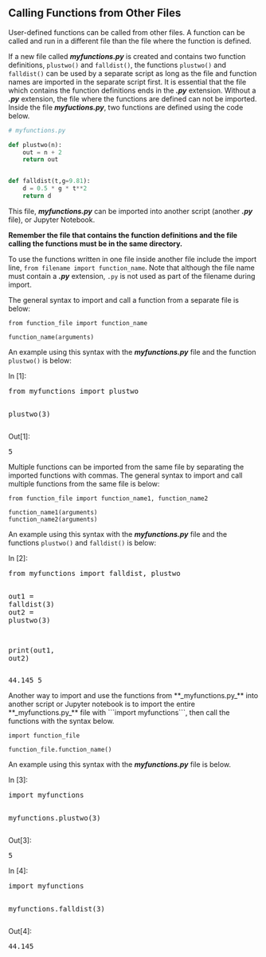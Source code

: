 
## Calling Functions from Other Files
User-defined functions can be called from other files. A function can be called and run in a different file than the file where the function is defined.

If a new file called **_myfunctions.py_** is created and contains two function definitions, ```plustwo()``` and ```falldist()```, the functions ```plustwo()``` and ```falldist()``` can be used by a separate script as long as the file and function names are imported in the separate script first. It is essential that the file which contains the function definitions ends in the **_.py_** extension. Without a **_.py_** extension, the file where the functions are defined can not be imported.
Inside the file **_myfuctions.py_**, two functions are defined using the code below.

```python
# myfunctions.py

def plustwo(n):
    out = n + 2
    return out


def falldist(t,g=9.81):
    d = 0.5 * g * t**2
    return d
```
This file, **_myfunctions.py_** can be imported into another script (another **_.py_** file), or Jupyter Notebook.

**Remember the file that contains the function definitions and the file calling the functions must be in the same directory.**

To use the functions written in one file inside another file include the import line, ```from filename import function_name```. Note that although the file name must contain a **_.py_** extension, ```.py``` is not used as part of the filename during import.

The general syntax to import and call a function from a separate file is below:

```text
from function_file import function_name

function_name(arguments)
```

An example using this syntax with the **_myfunctions.py_** file and the function ```plustwo()``` is below:
<div class="cell border-box-sizing code_cell rendered">
<div class="input">
<div class="prompt input_prompt">In&nbsp;[1]:</div>
<div class="inner_cell">
    <div class="input_area">
<div class=" highlight hl-ipython3"><pre><span></span><span class="kn">from</span> <span class="nn">myfunctions</span> <span class="kn">import</span> <span class="n">plustwo</span>

<span class="n">plustwo</span><span class="p">(</span><span class="mi">3</span><span class="p">)</span>
</pre></div>

</div>
</div>
</div>

<div class="output_wrapper">
<div class="output">


<div class="output_area">

<div class="prompt output_prompt">Out[1]:</div>




<div class="output_text output_subarea output_execute_result">
<pre>5</pre>
</div>

</div>

</div>
</div>

</div>
Multiple functions can be imported from the same file by separating the imported functions with commas. The general syntax to import and call multiple functions from the same file is below:

```text
from function_file import function_name1, function_name2

function_name1(arguments)
function_name2(arguments)
```

An example using this syntax with the **_myfunctions.py_** file and the functions ```plustwo()``` and ```falldist()``` is below:
<div class="cell border-box-sizing code_cell rendered">
<div class="input">
<div class="prompt input_prompt">In&nbsp;[2]:</div>
<div class="inner_cell">
    <div class="input_area">
<div class=" highlight hl-ipython3"><pre><span></span><span class="kn">from</span> <span class="nn">myfunctions</span> <span class="kn">import</span> <span class="n">falldist</span><span class="p">,</span> <span class="n">plustwo</span>

<span class="n">out1</span> <span class="o">=</span> <span class="n">falldist</span><span class="p">(</span><span class="mi">3</span><span class="p">)</span>
<span class="n">out2</span> <span class="o">=</span> <span class="n">plustwo</span><span class="p">(</span><span class="mi">3</span><span class="p">)</span>

<span class="nb">print</span><span class="p">(</span><span class="n">out1</span><span class="p">,</span> <span class="n">out2</span><span class="p">)</span>
</pre></div>

</div>
</div>
</div>

<div class="output_wrapper">
<div class="output">


<div class="output_area">

<div class="prompt"></div>


<div class="output_subarea output_stream output_stdout output_text">
<pre>44.145 5
</pre>
</div>
</div>

</div>
</div>

</div>
Another way to import and use the functions from **_myfunctions.py_** into another script or Jupyter notebook is to import the entire **_myfunctions.py_** file with ```import myfunctions```, then call the functions with the syntax below. 

```text
import function_file

function_file.function_name()
```

An example using this syntax with the **_myfunctions.py_** file is below.
<div class="cell border-box-sizing code_cell rendered">
<div class="input">
<div class="prompt input_prompt">In&nbsp;[3]:</div>
<div class="inner_cell">
    <div class="input_area">
<div class=" highlight hl-ipython3"><pre><span></span><span class="kn">import</span> <span class="nn">myfunctions</span>

<span class="n">myfunctions</span><span class="o">.</span><span class="n">plustwo</span><span class="p">(</span><span class="mi">3</span><span class="p">)</span>
</pre></div>

</div>
</div>
</div>

<div class="output_wrapper">
<div class="output">


<div class="output_area">

<div class="prompt output_prompt">Out[3]:</div>




<div class="output_text output_subarea output_execute_result">
<pre>5</pre>
</div>

</div>

</div>
</div>

</div>
<div class="cell border-box-sizing code_cell rendered">
<div class="input">
<div class="prompt input_prompt">In&nbsp;[4]:</div>
<div class="inner_cell">
    <div class="input_area">
<div class=" highlight hl-ipython3"><pre><span></span><span class="kn">import</span> <span class="nn">myfunctions</span>

<span class="n">myfunctions</span><span class="o">.</span><span class="n">falldist</span><span class="p">(</span><span class="mi">3</span><span class="p">)</span>
</pre></div>

</div>
</div>
</div>

<div class="output_wrapper">
<div class="output">


<div class="output_area">

<div class="prompt output_prompt">Out[4]:</div>




<div class="output_text output_subarea output_execute_result">
<pre>44.145</pre>
</div>

</div>

</div>
</div>

</div>
 

